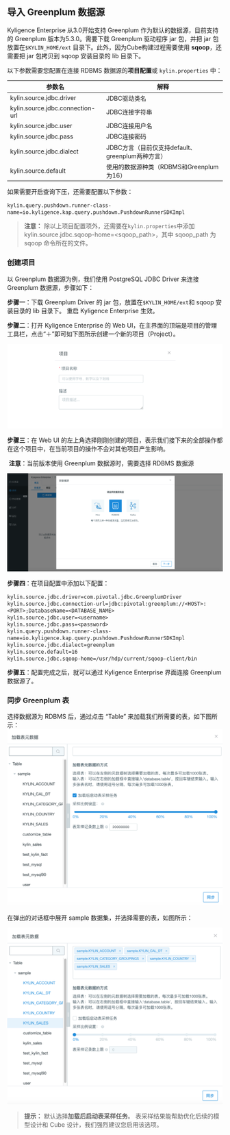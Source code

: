 ## 导入 Greenplum 数据源

Kyligence Enterprise 从3.0开始支持 Greenplum 作为默认的数据源，目前支持的 Greenplum 版本为5.3.0。需要下载 Greenplum 驱动程序 jar 包，并把 jar 包放置在`$KYLIN_HOME/ext` 目录下。此外，因为Cube构建过程需要使用 **sqoop**，还需要把 jar 包拷贝到 sqoop 安装目录的 lib 目录下。

以下参数需要您配置在连接 RDBMS 数据源的**项目配置**或 `kylin.properties` 中：

| 参数名                           | 解释                                             |
| -------------------------------- | ------------------------------------------------ |
| kylin.source.jdbc.driver         | JDBC驱动类名                                     |
| kylin.source.jdbc.connection-url | JDBC连接字符串                                   |
| kylin.source.jdbc.user           | JDBC连接用户名                                   |
| kylin.source.jdbc.pass           | JDBC连接密码                                     |
| kylin.source.jdbc.dialect        | JDBC方言（目前仅支持default、greenplum两种方言） |
| kylin.source.default             | 使用的数据源种类（RDBMS和Greenplum为16）         |

如果需要开启查询下压，还需要配置以下参数：

```properties
kylin.query.pushdown.runner-class-name=io.kyligence.kap.query.pushdown.PushdownRunnerSDKImpl
```

> **注意：** 除以上项目配置项外，还需要在`kylin.properties`中添加 kylin.source.jdbc.sqoop-home=<sqoop_path>，其中 sqoop_path 为 sqoop 命令所在的文件。



### 创建项目

以 Greenplum 数据源为例，我们使用 PostgreSQL JDBC Driver 来连接 Greenplum 数据源，步骤如下：

**步骤一**：下载 Greenplum Driver 的 jar 包，放置在`$KYLIN_HOME/ext`和 sqoop 安装目录的 lib 目录下。 重启 Kyligence Enterprise 生效。

**步骤二**：打开 Kyligence Enterprise 的 Web UI，在主界面的顶端是项目的管理工具栏，点击“＋”即可如下图所示创建一个新的项目（Project）。 

![新建项目](../images/create_project.png)

**步骤三**：在 Web UI 的左上角选择刚刚创建的项目，表示我们接下来的全部操作都在这个项目中，在当前项目的操作不会对其他项目产生影响。 

​    **注意**：当前版本使用 Greenplum 数据源时，需要选择 RDBMS 数据源

![选择RDBMS数据源](../images/rdbms_import_select_source.png)

**步骤四**：在项目配置中添加以下配置：

```properties
kylin.source.jdbc.driver=com.pivotal.jdbc.GreenplumDriver
kylin.source.jdbc.connection-url=jdbc:pivotal:greenplum://<HOST>:<PORT>;DatabaseName=<DATABASE_NAME>
kylin.source.jdbc.user=<username>
kylin.source.jdbc.pass=<password>
kylin.query.pushdown.runner-class-name=io.kyligence.kap.query.pushdown.PushdownRunnerSDKImpl
kylin.source.jdbc.dialect=greenplum
kylin.source.default=16
kylin.source.jdbc.sqoop-home=/usr/hdp/current/sqoop-client/bin
```

**步骤五**：配置完成之后，就可以通过 Kyligence Enterprise 界面连接 Greenplum 数据源了。



### 同步 Greenplum 表

选择数据源为 RDBMS 后，通过点击 “Table” 来加载我们所需要的表，如下图所示：![加载表元数据](../images/rdbms_import_tables.png)

在弹出的对话框中展开 sample 数据集，并选择需要的表，如图所示：

![加载表并采样](../images/rdbms_import_select_table.png)

> **提示：** 默认选择**加载后启动表采样任务**。 表采样结果能帮助优化后续的模型设计和 Cube 设计，我们强烈建议您启用该选项。
